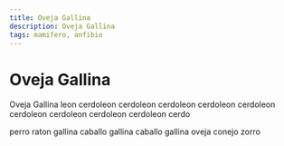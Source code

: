```yaml
---
title: Oveja Gallina
description: Oveja Gallina
tags: mamifero, anfibio
---
```


# Oveja Gallina

Oveja Gallina leon cerdoleon cerdoleon cerdoleon cerdoleon cerdoleon cerdoleon cerdoleon cerdoleon cerdoleon cerdo

perro raton gallina caballo gallina caballo gallina oveja conejo zorro